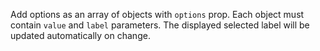 Add options as an array of objects with `options` prop. Each object must contain `value` and `label` parameters. The displayed selected label will be updated automatically on change.
